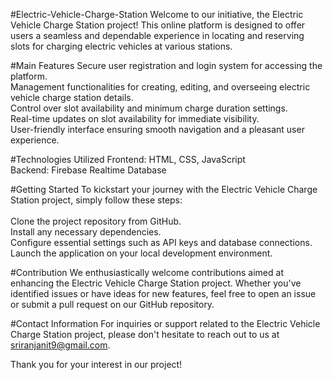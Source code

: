 #Electric-Vehicle-Charge-Station
Welcome to our initiative, the Electric Vehicle Charge Station project! This online platform is designed to offer users a seamless and dependable experience in locating and reserving slots for charging electric vehicles at various stations.

#Main Features
Secure user registration and login system for accessing the platform.<br>
Management functionalities for creating, editing, and overseeing electric vehicle charge station details.<br>
Control over slot availability and minimum charge duration settings.<br>
Real-time updates on slot availability for immediate visibility.<br>
User-friendly interface ensuring smooth navigation and a pleasant user experience.

#Technologies Utilized
Frontend: HTML, CSS, JavaScript <br>
Backend: Firebase Realtime Database

#Getting Started
To kickstart your journey with the Electric Vehicle Charge Station project, simply follow these steps:<br><br>
Clone the project repository from GitHub.<br>
Install any necessary dependencies.<br>
Configure essential settings such as API keys and database connections.<br>
Launch the application on your local development environment.

#Contribution
We enthusiastically welcome contributions aimed at enhancing the Electric Vehicle Charge Station project. Whether you've identified issues or have ideas for new features, feel free to open an issue or submit a pull request on our GitHub repository.

#Contact Information
For inquiries or support related to the Electric Vehicle Charge Station project, please don't hesitate to reach out to us at sriranjanit9@gmail.com.

Thank you for your interest in our project!
